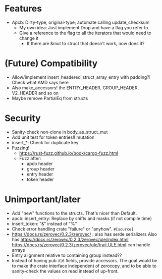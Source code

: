 # Features

* Apcb: Dirty-type, original-type; automate calling update_checksum
  * My own idea: Just implement Drop and have a flag you refer to.
  * Give a reference to the flag to all the iterators that would need to change it
    * If there are &mut to struct that doesn't work, now does it?

# (Future) Compatibility

* Allow/implement insert_headered_struct_array_entry with padding?!  Check what AMD says here
* Also make_accessors! the ENTRY_HEADER, GROUP_HEADER, V2_HEADER and so on
* Maybe remove PartialEq from structs

# Security

* Sanity-check non-clone in body_as_struct_mut
* Add unit test for token entries!!  mutation
* insert_*: Check for duplicate key
* Fuzzing!
  * https://rust-fuzz.github.io/book/cargo-fuzz.html
  * Fuzz after:
    * apcb header
    * group header
    * entry header
    * token header

# Unimportant/later

* Add "new" functions to the structs.  That's nicer than Default.
* apcb::insert_entry: Replace by shifts and masks (if not compile time)
* insert_token: "&" instead of "%"
* Check error handling crate "failure" or "anyhow". `#[source]`
* https://docs.rs/zerovec/0.2.3/zerovec/ ; also has serde serializers
  Also has https://docs.rs/zerovec/0.2.3/zerovec/ule/index.html
  https://docs.rs/zerovec/0.2.3/zerovec/ule/trait.ULE.html can handle arrays
* Entry alignment relative to containing group instead??
* Instead of having pub `U16` fields, provide accessors.  The goal would be to make the crate interface independent of zerocopy, and to be able to sanity-check the values on read instead of up-front.
